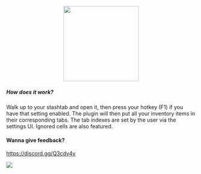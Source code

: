 <p align="center"> 
<img src="http://overseer.co/Stashie/logo.png" width="200" class="logo">
</p>

##### How does it work?
Walk up to your stashtab and open it, then press your hotkey (F1) if you have that setting enabled. The plugin will then put all your inventory items in their corresponding tabs. The tab indexes are set by the user via the settings UI. Ignored cells are also featured.

#### Wanna give feedback?
https://discord.gg/Q3cdy4v

![](http://overseer.co/Stashie/Stashie.gif)
